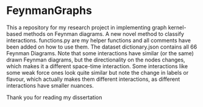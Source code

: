 # FeynmanGraphs
This a repository for my research project in implementing graph kernel-based methods on Feynman diagrams. A new novel method to classify interactions.
functions.py are my helper functions and all comments have been added on how to use them. The dataset dictionary.json contains all 66 Feynman Diagrams. Note that some interactions have similar (or the same) drawn Feynman diagrams, but the directionality on the nodes changes, which makes it a different space-time interaction. Some interactions like some weak force ones look quite similar but note the change in labels or flavour, which actually makes them different interactions, as different interactions have smaller nuances.

Thank you for reading my dissertation 
